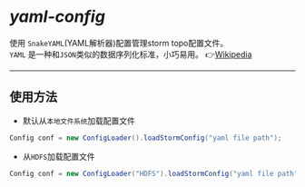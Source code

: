 # *yaml-config*
使用 `SnakeYAML`(YAML解析器)配置管理storm topo配置文件。  
`YAML` 是一种和`JSON`类似的数据序列化标准，小巧易用。
:point_right:[Wikipedia](https://zh.wikipedia.org/wiki/YAML)

---------------------
## 使用方法
- 默认从`本地文件系统`加载配置文件
```java
Config conf = new ConfigLoader().loadStormConfig("yaml file path");
```
- 从`HDFS`加载配置文件
```java
Config conf = new ConfigLoader("HDFS").loadStormConfig("yaml file path");
```
